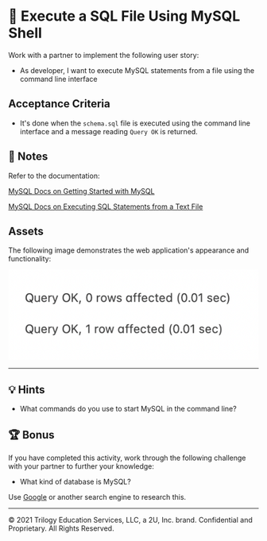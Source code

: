 # 📖 Execute a SQL File Using MySQL Shell

Work with a partner to implement the following user story:

* As developer, I want to execute MySQL statements from a file using the command line interface

## Acceptance Criteria

* It's done when the `schema.sql` file is executed using the command line interface and a message reading `Query OK` is returned. 

## 📝 Notes

Refer to the documentation: 

[MySQL Docs on Getting Started with MySQL](https://dev.mysql.com/doc/mysql-getting-started/en/#mysql-getting-started-installing)

[MySQL Docs on Executing SQL Statements from a Text File](https://dev.mysql.com/doc/refman/8.0/en/mysql-batch-commands.html)

## Assets

The following image demonstrates the web application's appearance and functionality:

![File execution output](./assets/image_1.png) 

---

## 💡 Hints

* What commands do you use to start MySQL in the command line? 

## 🏆 Bonus

If you have completed this activity, work through the following challenge with your partner to further your knowledge:

* What kind of database is MySQL?

Use [Google](https://www.google.com) or another search engine to research this.

---
© 2021 Trilogy Education Services, LLC, a 2U, Inc. brand. Confidential and Proprietary. All Rights Reserved.

